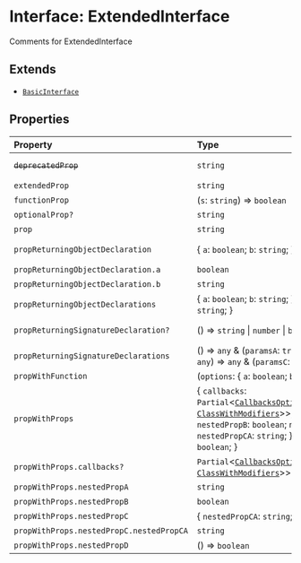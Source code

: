 # Interface: ExtendedInterface

Comments for ExtendedInterface

## Extends

- [`BasicInterface`](BasicInterface.md)

## Properties

| Property | Type | Description | Inherited from |
| :------ | :------ | :------ | :------ |
| ~~`deprecatedProp`~~ | `string` | **Deprecated** This prop is deprecated **See** Comments for some tag | [`BasicInterface`](BasicInterface.md).`deprecatedProp` |
| `extendedProp` | `string` | - | - |
| `functionProp` | (`s`: `string`) => `boolean` | Comments for functionProper | [`BasicInterface`](BasicInterface.md).`functionProp` |
| `optionalProp?` | `string` | Comments for optional prop | [`BasicInterface`](BasicInterface.md).`optionalProp` |
| `prop` | `string` | Comments for prop | [`BasicInterface`](BasicInterface.md).`prop` |
| `propReturningObjectDeclaration` | \{ `a`: `boolean`; `b`: `string`; \} | Comments for propReturningObjectDeclaration | [`BasicInterface`](BasicInterface.md).`propReturningObjectDeclaration` |
| `propReturningObjectDeclaration.a` | `boolean` | - | - |
| `propReturningObjectDeclaration.b` | `string` | - | - |
| `propReturningObjectDeclarations` | \{ `a`: `boolean`; `b`: `string`; \} & \{ `c`: `boolean`; `d`: `string`; \} | Comments for propReturningObjectDeclarations | [`BasicInterface`](BasicInterface.md).`propReturningObjectDeclarations` |
| `propReturningSignatureDeclaration?` | () => `string` \| `number` \| `boolean` | Comments for propReturningSignatureDeclaration | [`BasicInterface`](BasicInterface.md).`propReturningSignatureDeclaration` |
| `propReturningSignatureDeclarations` | () => `any` & (`paramsA`: `true` \| `any`[], `paramsB`?: `any`) => `any` & (`paramsC`: `any`) => `any` | Comments for propReturningSignatureDeclarations | [`BasicInterface`](BasicInterface.md).`propReturningSignatureDeclarations` |
| `propWithFunction` | (`options`: \{ `a`: `boolean`; `b`: `string`; \}) => `boolean` | Comments for propWithFunction | [`BasicInterface`](BasicInterface.md).`propWithFunction` |
| `propWithProps` | \{ `callbacks`: `Partial`\<[`CallbacksOptions`](../classes/CallbacksOptions.md)\<[`DisposableClass`](../classes/DisposableClass.md), [`ClassWithModifiers`](../classes/ClassWithModifiers.md)\>\>; `nestedPropA`: `string`; `nestedPropB`: `boolean`; `nestedPropC`: \{ `nestedPropCA`: `string`; \}; `nestedPropD`: () => `boolean`; \} | Comments for propWithProps | [`BasicInterface`](BasicInterface.md).`propWithProps` |
| `propWithProps.callbacks?` | `Partial`\<[`CallbacksOptions`](../classes/CallbacksOptions.md)\<[`DisposableClass`](../classes/DisposableClass.md), [`ClassWithModifiers`](../classes/ClassWithModifiers.md)\>\> | Comments for callbacks | - |
| `propWithProps.nestedPropA` | `string` | Comments for nestedPropA | - |
| `propWithProps.nestedPropB` | `boolean` | Comments for nestedPropB | - |
| `propWithProps.nestedPropC` | \{ `nestedPropCA`: `string`; \} | Comments for nestedPropC | - |
| `propWithProps.nestedPropC.nestedPropCA` | `string` | Comments for nestedPropCA | - |
| `propWithProps.nestedPropD` | () => `boolean` | Comments for nestedPropD | - |
